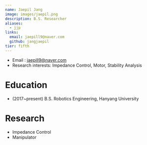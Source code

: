 ```yaml
---
name: Jaepil Jang
image: images/jaepil.png
description: B.S. Researcher
aliases:
  - jjp
links:
  email: jaepill9@naver.com
  github: jangjaepil
tier: fifth
---
```

- Email : jaepill9@naver.com
- Research interests: Impedance Control, Motor, Stability Analysis



# Education
- (2017~present) B.S. Robotics Engineering, Hanyang University 

# Research
- Impedance Control
- Manipulator
